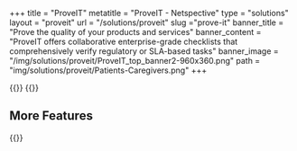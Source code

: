 +++
title = "ProveIT"
metatitle = "ProveIT - Netspective"
type = "solutions"
layout = "proveit" 
url = "/solutions/proveit"
slug ="prove-it"
banner_title   = "Prove the quality of your products and services"
banner_content = "ProveIT offers collaborative enterprise-grade checklists that comprehensively verify regulatory or SLA-based tasks"
banner_image = "/img/solutions/proveit/ProveIT_top_banner2-960x360.png"
path =  "img/solutions/proveit/Patients-Caregivers.png"
+++

{{<benefits type="proveit" column="4">}}
{{<list type="agents">}}

## More Features
{{<blocks type="features" column="4">}}
